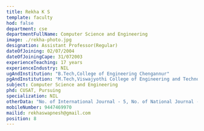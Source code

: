 ```yaml
---
title: Rekha K S
template: faculty
hod: false
department: cse
departmentFullName: Computer Science and Engineering
image: ./rekha-photo.jpg
designation: Assistant Professor(Regular)
dateOfJoining: 02/07/2004
dateOfJoiningCape: 31/072003
experienceTeaching: 17 years
experienceIndustry: NIL
ugAndInstitution: "B.Tech,College of Engineering Chengannur"
pgAndInstitution: "M.Tech,Viswajyothi College of Engineering and Technology, MG University"
subject: Computer Science and Engineering
phd: CUSAT, Pursuing
specialization: NIL
otherData: "No. of International Journal - 5, No. of National Journal - 3, No. of International Conferences - 3, No.of national conferences - 2"
mobileNumber: 9447469970
mailid: rekhaswapnesh@gmail.com
position: 8
---
```

